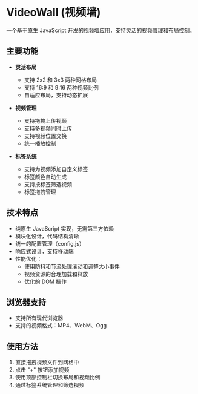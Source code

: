 # VideoWall (视频墙)

一个基于原生 JavaScript 开发的视频墙应用，支持灵活的视频管理和布局控制。

## 主要功能

- **灵活布局**
  - 支持 2x2 和 3x3 两种网格布局
  - 支持 16:9 和 9:16 两种视频比例
  - 自适应布局，支持动态扩展

- **视频管理**
  - 支持拖拽上传视频
  - 支持多视频同时上传
  - 支持视频位置交换
  - 统一播放控制

- **标签系统**
  - 支持为视频添加自定义标签
  - 标签颜色自动生成
  - 支持按标签筛选视频
  - 标签拖拽管理

## 技术特点

- 纯原生 JavaScript 实现，无需第三方依赖
- 模块化设计，代码结构清晰
- 统一的配置管理（config.js）
- 响应式设计，支持移动端
- 性能优化：
  - 使用防抖和节流处理滚动和调整大小事件
  - 视频资源的合理加载和释放
  - 优化的 DOM 操作

## 浏览器支持

- 支持所有现代浏览器
- 支持的视频格式：MP4、WebM、Ogg

## 使用方法

1. 直接拖拽视频文件到网格中
2. 点击 "+" 按钮添加视频
3. 使用顶部控制栏切换布局和视频比例
4. 通过标签系统管理和筛选视频
